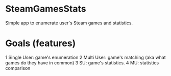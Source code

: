 SteamGamesStats
===============

Simple app to enumerate user's Steam games and statistics.


Goals (features)
===============
1 Single User: game's enumeration
2 Multi User: game's matching (aka what games do they have in common)
3 SU: game's statistics.
4 MU: statistics comparison
